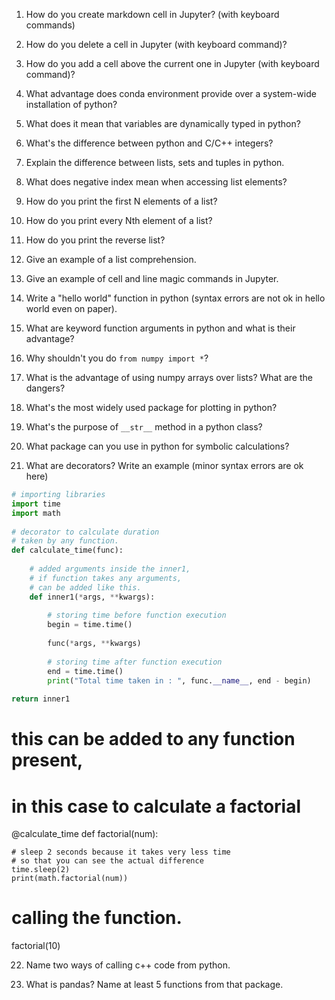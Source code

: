 1. How do you create markdown cell in Jupyter? (with keyboard commands)

2. How do you delete a cell in Jupyter (with keyboard command)?

3. How do you add a cell above the current one in Jupyter (with keyboard command)?

4. What advantage does conda environment provide over a system-wide installation of python?

5. What does it mean that variables are dynamically typed in python?

6. What's the difference between python and C/C++ integers?

7. Explain the difference between lists, sets and tuples in python.

8. What does negative index mean when accessing list elements?

9. How do you print the first N elements of a list?

10. How do you print every Nth element of a list?

11. How do you print the reverse list?

12. Give an example of a list comprehension.

13. Give an example of cell and line magic commands in Jupyter.

14. Write a "hello world" function in python (syntax errors are not ok in hello world even on paper).

15. What are keyword function arguments in python and what is their advantage?

16. Why shouldn't you do `from numpy import *`?

17. What is the advantage of using numpy arrays over lists? What are the dangers?

18. What's the most widely used package for plotting in python?

19. What's the purpose of `__str__` method in a python class?

20. What package can you use in python for symbolic calculations?

21. What are decorators? Write an example (minor syntax errors are ok here)

```python
# importing libraries
import time
import math
 
# decorator to calculate duration
# taken by any function.
def calculate_time(func):
     
    # added arguments inside the inner1,
    # if function takes any arguments,
    # can be added like this.
    def inner1(*args, **kwargs):
 
        # storing time before function execution
        begin = time.time()
         
        func(*args, **kwargs)
 
        # storing time after function execution
        end = time.time()
        print("Total time taken in : ", func.__name__, end - begin)
 
return inner1
```
 
 
# this can be added to any function present,
# in this case to calculate a factorial
@calculate_time
def factorial(num):
 
    # sleep 2 seconds because it takes very less time
    # so that you can see the actual difference
    time.sleep(2)
    print(math.factorial(num))
 
# calling the function.
factorial(10)

22. Name two ways of calling c++ code from python.

23. What is pandas? Name at least 5 functions from that package.

